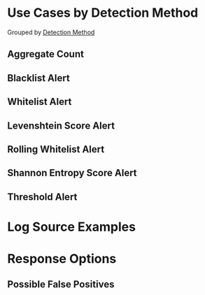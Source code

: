 # Use Cases by Detection Method

Grouped by [Detection Method](/Detection-Methods.md)

## Aggregate Count


## Blacklist Alert


## Whitelist Alert


## Levenshtein Score Alert


## Rolling Whitelist Alert
  

## Shannon Entropy Score Alert


## Threshold Alert


# Log Source Examples


# Response Options


## Possible False Positives
